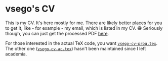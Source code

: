 vsego's CV
=

This is my CV. It's here mostly for me. There are likely better places for you to get it, like - for example - my email, which is listed in my CV. 😁 Seriously though, you can just get the processed PDF [here](http://vsego.org/vsego-cv-prog.pdf).

For those interested in the actual TeX code, you want [`vsego-cv-prog.tex`](vsego-cv-prog.tex). The other one ([`vsego-cv-ac.tex`](vsego-cv-ac.tex)) hasn't been maintained since I left academia.
